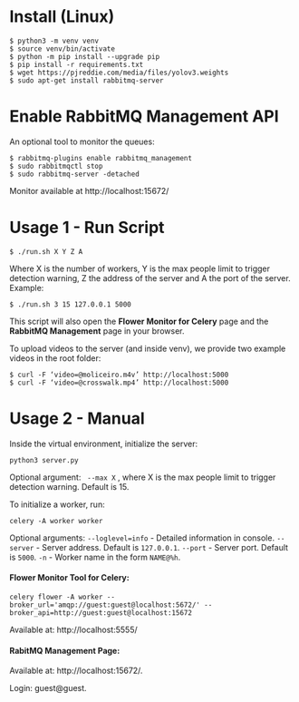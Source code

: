 # Install (Linux)

```
$ python3 -m venv venv
$ source venv/bin/activate
$ python -m pip install --upgrade pip
$ pip install -r requirements.txt
$ wget https://pjreddie.com/media/files/yolov3.weights
$ sudo apt-get install rabbitmq-server
```
 
# Enable RabbitMQ Management API
An optional tool to monitor the queues:
```
$ rabbitmq-plugins enable rabbitmq_management
$ sudo rabbitmqctl stop
$ sudo rabbitmq-server -detached
```
Monitor available at http://localhost:15672/


# Usage 1 - Run Script
```
$ ./run.sh X Y Z A
```
Where X is the number of workers, Y is the max people limit to trigger detection warning, Z the address of the server and A the port of the server.
Example:
```
$ ./run.sh 3 15 127.0.0.1 5000
```
This script will also open the **Flower Monitor for Celery** page and the **RabbitMQ Management** page in your browser.

To upload videos to the server (and inside venv), we provide two example videos in the root folder:
```
$ curl -F ‘video=@moliceiro.m4v’ http://localhost:5000
$ curl -F ‘video=@crosswalk.mp4’ http://localhost:5000
```
# Usage 2 - Manual
Inside the virtual environment, initialize the server:
```
python3 server.py
```
Optional argument: ``` --max X``` , where X is the max people limit to trigger detection warning. Default is 15.

To initialize a worker, run:
```
celery -A worker worker
```
Optional arguments:
```--loglevel=info``` - Detailed information in console.
```--server``` - Server address. Default is ```127.0.0.1```.
```--port``` - Server port. Default is ```5000```.
```-n``` - Worker name in the form ```NAME@%h```.

#### Flower Monitor Tool for Celery:
```celery flower -A worker --broker_url='amqp://guest:guest@localhost:5672/' --broker_api=http://guest:guest@localhost:15672```

Available at: http://localhost:5555/

#### RabitMQ Management Page:
Available at: http://localhost:15672/.

Login: guest@guest.



